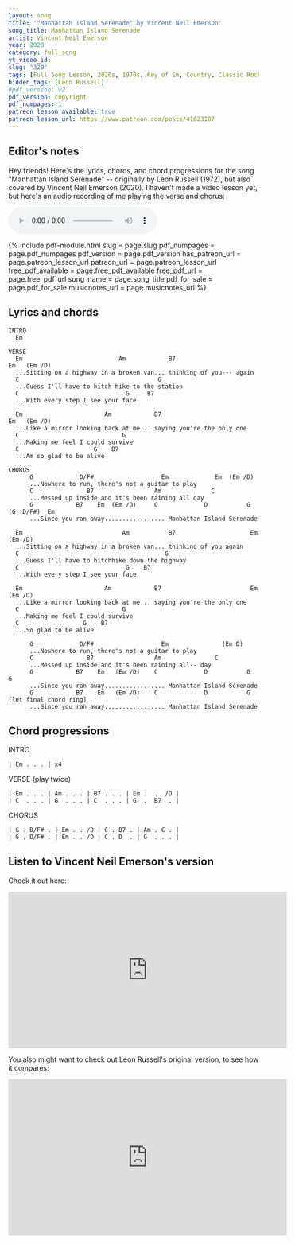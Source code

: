 ```yaml
---
layout: song
title: '"Manhattan Island Serenade" by Vincent Neil Emerson'
song_title: Manhattan Island Serenade
artist: Vincent Neil Emerson
year: 2020
category: full_song
yt_video_id: 
slug: "320"
tags: [Full Song Lesson, 2020s, 1970s, Key of Em, Country, Classic Rock]
hidden_tags: [Leon Russell]
#pdf_version: v2
pdf_version: copyright
pdf_numpages: 1
patreon_lesson_available: true
patreon_lesson_url: https://www.patreon.com/posts/41023187
---
```


<!-- patreon_lesson_available: true
patreon_lesson_url: https://www.patreon.com/posts/40474671 -->

<!-- https://youtu.be/SyahJJ332uk -->

## Editor's notes

Hey friends! Here's the lyrics, chords, and chord progressions for the song "Manhattan Island Serenade" -- originally by Leon Russell (1972), but also covered by Vincent Neil Emerson (2020). I haven't made a video lesson yet, but here's an audio recording of me playing the verse and chorus:

<audio controls>
  <source src="/audio/323_mis_playthrough.mp3" type="audio/mpeg">
Your browser does not support the audio element.
</audio>

{% include pdf-module.html slug = page.slug pdf_numpages = page.pdf_numpages pdf_version = page.pdf_version has_patreon_url = page.patreon_lesson_url patreon_url = page.patreon_lesson_url free_pdf_available = page.free_pdf_available free_pdf_url = page.free_pdf_url song_name = page.song_title pdf_for_sale = page.pdf_for_sale musicnotes_url = page.musicnotes_url %}

## Lyrics and chords

    INTRO
      Em

    VERSE
      Em                           Am            B7                      Em   (Em /D)
      ...Sitting on a highway in a broken van... thinking of you--- again
      C                                       G
      ...Guess I'll have to hitch hike to the station
      C                              G     B7
      ...With every step I see your face

      Em                       Am            B7                          Em   (Em /D)
      ...Like a mirror looking back at me... saying you're the only one
      C                             G
      ...Making me feel I could survive
      C                     G    B7
      ...Am so glad to be alive

    CHORUS
          G             D/F#                   Em             Em  (Em /D)
          ...Nowhere to run, there's not a guitar to play
          C               B7                 Am              C
          ...Messed up inside and it's been raining all day
          G            B7    Em  (Em /D)     C             D           G    (G  D/F#)  Em
          ...Since you ran away................. Manhattan Island Serenade

      Em                            Am           B7                     Em    (Em /D)
      ...Sitting on a highway in a broken van... thinking of you again
      C                                         G
      ...Guess I'll have to hitchhike down the highway
      C                              G    B7
      ...With every step I see your face

      Em                       Am            B7                         Em    (Em /D)
      ...Like a mirror looking back at me... saying you're the only one
      C                             G
      ...Making me feel I could survive
      C                  G    B7
      ...So glad to be alive

          G             D/F#                   Em               (Em D)
          ...Nowhere to run, there's not a guitar to play
          C               B7                 Am               C
          ...Messed up inside and it's been raining all-- day
          G            B7    Em   (Em /D)    C             D           G     G
          ...Since you ran away................. Manhattan Island Serenade
          G            B7    Em   (Em /D)    C             D           G [let final chord ring]
          ...Since you ran away................. Manhattan Island Serenade

## Chord progressions

INTRO

    | Em . . . | x4

VERSE (play twice)

    | Em . . . | Am . . . | B7 . . . | Em .  .  /D |
    | C  . . . | G  . . . | C  . . . | G  .  B7  . |

CHORUS

    | G . D/F# . | Em . . /D | C . B7 . | Am . C . |
    | G . D/F# . | Em . . /D | C . D  . | G  . . . |

## Listen to Vincent Neil Emerson's version

Check it out here:

<iframe width="560" height="315" src="https://www.youtube.com/embed/aG4EcixbNL4" frameborder="0" allow="accelerometer; autoplay; encrypted-media; gyroscope; picture-in-picture" allowfullscreen></iframe>

You also might want to check out Leon Russell's original version, to see how it compares:

<iframe width="560" height="315" src="https://www.youtube.com/embed/I7kcYEzOoN4" frameborder="0" allow="accelerometer; autoplay; encrypted-media; gyroscope; picture-in-picture" allowfullscreen></iframe>
